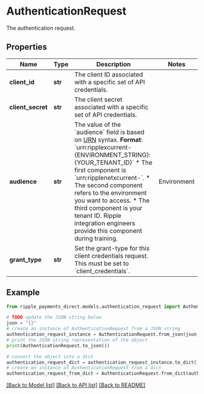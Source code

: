 # AuthenticationRequest

The authentication request.

## Properties

Name | Type | Description | Notes
------------ | ------------- | ------------- | -------------
**client_id** | **str** | The client ID associated with a specific set of API credentials. | 
**client_secret** | **str** | The client secret associated with a specific set of API credentials. | 
**audience** | **str** | The value of the &#x60;audience&#x60; field is based on [URN](https://en.wikipedia.org/wiki/Uniform_Resource_Name) syntax.  **Format**: &#x60;urn:ripplexcurrent-{ENVIRONMENT_STRING}:{YOUR_TENANT_ID}&#x60;  * The first component is &#x60;urn:ripplenetxcurrent-&#x60;. * The second component refers to the environment you want to access. * The third component is your tenant ID. Ripple integration engineers provide this component during training.  | Environment | Environment string | Description | | --- | --- | --- | | Test | &#x60;test&#x60; | Test environment with simulated partners and simulated currency. | | Production | &#x60;prod&#x60; | Production environment for Ripple&#39;s internal services. |  **Example**: &#x60;urn:ripplexcurrent-test:{YOUR_TENANT_ID}&#x60;  | 
**grant_type** | **str** | Set the grant-type for this client credentials request. This must be set to &#x60;client_credentials&#x60;. | 

## Example

```python
from ripple_payments_direct.models.authentication_request import AuthenticationRequest

# TODO update the JSON string below
json = "{}"
# create an instance of AuthenticationRequest from a JSON string
authentication_request_instance = AuthenticationRequest.from_json(json)
# print the JSON string representation of the object
print(AuthenticationRequest.to_json())

# convert the object into a dict
authentication_request_dict = authentication_request_instance.to_dict()
# create an instance of AuthenticationRequest from a dict
authentication_request_from_dict = AuthenticationRequest.from_dict(authentication_request_dict)
```
[[Back to Model list]](../README.md#documentation-for-models) [[Back to API list]](../README.md#documentation-for-api-endpoints) [[Back to README]](../README.md)


